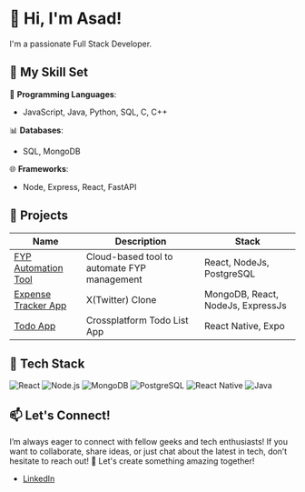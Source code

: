 # 👋 Hi, I'm Asad!

I'm a passionate Full Stack Developer.

## 🧩 My Skill Set

🔧 **Programming Languages**:  
- JavaScript, Java, Python, SQL, C, C++

📊 **Databases**:  
- SQL, MongoDB

🌐 **Frameworks**:  
- Node, Express, React, FastAPI

## 🚀 Projects
| Name | Description | Stack |
|------|-------------|-------|
| [FYP Automation Tool](https://csfyp.live) | Cloud-based tool to automate FYP management | React, NodeJs, PostgreSQL |
| [Expense Tracker App](https://github.com/AsaDev1/x-clone) | X(Twitter) Clone | MongoDB, React, NodeJs, ExpressJs |
| [Todo App](https://github.com/AsaDev1/todo-list) | Crossplatform Todo List App | React Native, Expo |

## 🧰 Tech Stack
![React](https://img.shields.io/badge/-React-61DAFB?style=flat-square&logo=react)
![Node.js](https://img.shields.io/badge/-Node.js-339933?style=flat-square&logo=node.js)
![MongoDB](https://img.shields.io/badge/-MongoDB-47A248?style=flat-square&logo=mongodb)
![PostgreSQL](https://img.shields.io/badge/-PostgreSQL-336791?style=flat-square&logo=postgresql)
![React Native](https://img.shields.io/badge/-React%20Native-20232A?style=flat-square&logo=react)
![Java](https://img.shields.io/badge/-Java-007396?style=flat-square&logo=java)


## 📫 Let's Connect!
I’m always eager to connect with fellow geeks and tech enthusiasts! If you want to collaborate, share ideas, or just chat about the latest in tech, don’t hesitate to reach out! 🌟 Let's create something amazing together!
- [LinkedIn](https://linkedin.com/in/asadev)
